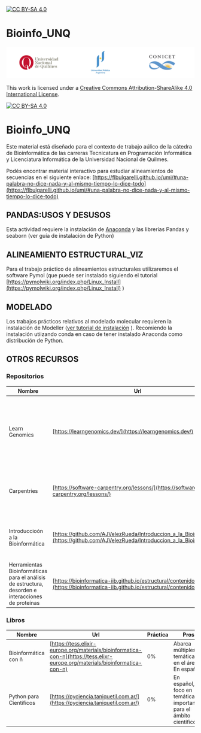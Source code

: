 [![CC BY-SA 4.0][cc-by-sa-shield]][cc-by-sa]

# Bioinfo_UNQ

<img src="./img/encabezado_git.png">

This work is licensed under a
[Creative Commons Attribution-ShareAlike 4.0 International License][cc-by-sa].

[![CC BY-SA 4.0][cc-by-sa-image]][cc-by-sa]

[cc-by-sa]: http://creativecommons.org/licenses/by-sa/4.0/
[cc-by-sa-image]: https://licensebuttons.net/l/by-sa/4.0/88x31.png
[cc-by-sa-shield]: https://img.shields.io/badge/License-CC%20BY--SA%204.0-lightgrey.svg

# Bioinfo_UNQ
Este material está diseñado para el contexto de trabajo aúlico de la cátedra de Bioinformática de las carreras Tecnicatura en Programación Informática y Licenciatura Informática de la Universidad Nacional de Quilmes. 

Podés encontrar material interactivo para estudiar alineamientos de secuencias en el siguiente enlace: [https://flbulgarelli.github.io/umi/#una-palabra-no-dice-nada-y-al-mismo-tiempo-lo-dice-todo](https://flbulgarelli.github.io/umi/#una-palabra-no-dice-nada-y-al-mismo-tiempo-lo-dice-todo)

## PANDAS:USOS Y DESUSOS
Esta actividad requiere la instalación de [Anaconda](https://www.anaconda.com/distribution/) y las librerías Pandas y seaborn (ver guía de instalación de Python)

## ALINEAMIENTO ESTRUCTURAL_VIZ 
Para el trabajo práctico de alineamientos estructurales utilizaremos el software Pymol (que puede ser instalado siguiendo el tutorial [https://pymolwiki.org/index.php/Linux_Install](https://pymolwiki.org/index.php/Linux_Install) )

## MODELADO 
Los trabajos prácticos relativos al modelado molecular requieren la instalación de Modeller ([ver tutorial de instalación](https://salilab.org/modeller/download_installation.html) ). Recomiendo la instalación utiizando conda en caso de tener instalado Anaconda como distribución de Python.

## OTROS RECURSOS
### Repositorios

| **Nombre** | **Url** | **Práctica** | **Pros** | **Contras** |
| ------------- | ------------- | ------------- | ------------- | ------------- |
|  Learn Genomics| [https://learngenomics.dev/](https://learngenomics.dev/) | 10% | De lectura rápida | En inglés, sin traducción. Práctica muy escasa, no profundiza los contenidos. Solo aborda contenidos de genómica y biología básica |
| Carpentries | [https://software-carpentry.org/lessons/](https://software-carpentry.org/lessons/) | 50 % | De lectura rápida. Bien explicado y con traducciones a muchos idiomas | Solo contenido de programación |
| Introduccioón a la Bioinformática | [https://github.com/AJVelezRueda/Introduccion_a_la_Bioinformatica](https://github.com/AJVelezRueda/Introduccion_a_la_Bioinformatica) | 50% | En español, con prácticas múltimples en diferentes temas | Contenido introductorio con foco en Bioinformática y no tanto en programación |
|Herramientas Bioinformáticas para el análisis de estructura, desorden e interacciones de proteínas| [https://bioinformatica-iib.github.io/estructural/contenidos/](https://bioinformatica-iib.github.io/estructural/contenidos/) | 50% | En español. Con teorías y prácticas detalladas | Requiere instalaciones. Solo de bioinformática estructural | Contendio variado |


### Libros

| **Nombre** | **Url** | **Práctica** | **Pros** | **Contras** |
| ------------- | ------------- | ------------- | ------------- | ------------- |
|  Bioinformática con ñ | [https://tess.elixir-europe.org/materials/bioinformatica-con-n](https://tess.elixr-europe.org/materials/bioinformatica-con-n) | 0% | Abarca múltiples temáticas en el área. En español. | Libre y Gratuito |
|  Python para Científicos | [https://pyciencia.taniquetil.com.ar/](https://pyciencia.taniquetil.com.ar/) | 0% | En español,con foco en temáticas importantes para el ámbito científico | Libre y Gratuito.  |